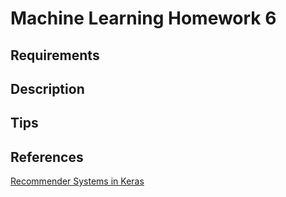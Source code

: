 # Machine Learning Homework 6

## Requirements

## Description

## Tips

## References

[Recommender Systems in Keras](https://nipunbatra.github.io/blog/2017/recommend-keras.html)